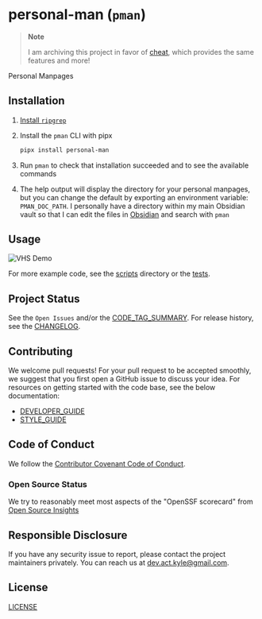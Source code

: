 # personal-man (`pman`)

> **Note**
>
> I am archiving this project in favor of [cheat](https://github.com/cheat/cheat), which provides the same features and more!

Personal Manpages

## Installation

1. [Install `ripgrep`](https://github.com/BurntSushi/ripgrep/tree/000015791742bb1280f1853adb714fdee1ba9f8e#installation)

1. Install the `pman` CLI with pipx

   ```sh
   pipx install personal-man
   ```

1. Run `pman` to check that installation succeeded and to see the available commands

1. The help output will display the directory for your personal manpages, but you can change the default by exporting an environment variable: `PMAN_DOC_PATH`. I personally have a directory within my main Obsidian vault so that I can edit the files in [Obsidian](https://obsidian.md/) and search with `pman`

## Usage

![VHS Demo](./demo.gif)

For more example code, see the [scripts] directory or the [tests].

## Project Status

See the `Open Issues` and/or the [CODE_TAG_SUMMARY]. For release history, see the [CHANGELOG].

## Contributing

We welcome pull requests! For your pull request to be accepted smoothly, we suggest that you first open a GitHub issue to discuss your idea. For resources on getting started with the code base, see the below documentation:

- [DEVELOPER_GUIDE]
- [STYLE_GUIDE]

## Code of Conduct

We follow the [Contributor Covenant Code of Conduct][contributor-covenant].

### Open Source Status

We try to reasonably meet most aspects of the "OpenSSF scorecard" from [Open Source Insights](https://deps.dev/pypi/personal_man)

## Responsible Disclosure

If you have any security issue to report, please contact the project maintainers privately. You can reach us at [dev.act.kyle@gmail.com](mailto:dev.act.kyle@gmail.com).

## License

[LICENSE]

[changelog]: ./docs/CHANGELOG.md
[code_tag_summary]: ./docs/CODE_TAG_SUMMARY.md
[contributor-covenant]: https://www.contributor-covenant.org
[developer_guide]: ./docs/DEVELOPER_GUIDE.md
[license]: https://github.com/kyleking/personal-man/LICENSE
[scripts]: https://github.com/kyleking/personal-man/scripts
[style_guide]: ./docs/STYLE_GUIDE.md
[tests]: https://github.com/kyleking/personal-man/tests
